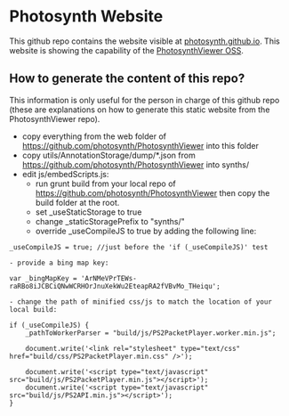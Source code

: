 # Photosynth Website
This github repo contains the website visible at <a href="http://photosynth.github.io">photosynth.github.io</a>.
This website is showing the capability of the <a href="https://github.com/photosynth/PhotosynthViewer">PhotosynthViewer OSS</a>.

## How to generate the content of this repo?
This information is only useful for the person in charge of this github repo (these are explanations on how to generate this static website from the PhotosynthViewer repo).

- copy everything from the web folder of https://github.com/photosynth/PhotosynthViewer into this folder
- copy utils/AnnotationStorage/dump/*.json from https://github.com/photosynth/PhotosynthViewer into synths/
- edit js/embedScripts.js:
	- run grunt build from your local repo of https://github.com/photosynth/PhotosynthViewer then copy the build folder at the root.
	- set _useStaticStorage to true
	- change _staticStoragePrefix to "synths/"
	- override _useCompileJS to true by adding the following line:
```
_useCompileJS = true; //just before the 'if (_useCompileJS)' test
```
	- provide a bing map key:
```
var _bingMapKey = 'ArNMeVPrTEWs-raRBo8iJCBCiQNwWCRHOrJnuXekWu2EteapRA2fVBvMo_THeiqu';
```
	- change the path of minified css/js to match the location of your local build:
```
if (_useCompileJS) {
	_pathToWorkerParser = "build/js/PS2PacketPlayer.worker.min.js";

	document.write('<link rel="stylesheet" type="text/css" href="build/css/PS2PacketPlayer.min.css" />');

	document.write('<script type="text/javascript" src="build/js/PS2PacketPlayer.min.js"></script>');
	document.write('<script type="text/javascript" src="build/js/PS2API.min.js"></script>');
}
```
